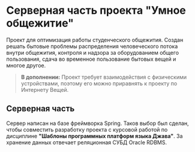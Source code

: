 # Серверная часть проекта "Умное общежитие"
Проект для оптимизация работы студенческого общежития. Создан решать бытовые проблемы распределения человеческого потока внутри общежития, контроля и надзора за оборудованием общего пользования, сдача во временное пользование бытовых вещей и многое другое.
> **В дополнении:** Проект требует взаимодействия с физическими устройствами, поэтому его можно приравнять к проекту по Интернету Вещей.

## Серверная часть
Сервер написан на базе фреймворка Spring. Таков выбор был сделан, чтобы совместить разработку проекта с курсовой работой по дисциплине **"Шаблоны программных платформ языка Джава"**. За хранение данных отвечает реляционная СУБД Oracle RDBMS.
